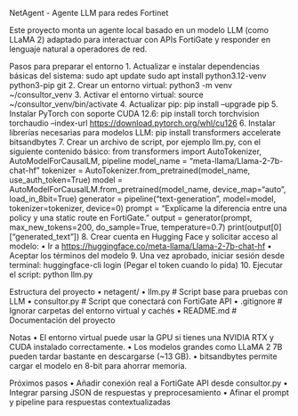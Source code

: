 NetAgent - Agente LLM para redes Fortinet

Este proyecto monta un agente local basado en un modelo LLM (como LLaMA 2) adaptado para interactuar con APIs FortiGate y responder en lenguaje natural a operadores de red.

Pasos para preparar el entorno
	1.	Actualizar e instalar dependencias básicas del sistema:
sudo apt update
sudo apt install python3.12-venv python3-pip git
	2.	Crear un entorno virtual:
python3 -m venv ~/consultor_venv
	3.	Activar el entorno virtual:
source ~/consultor_venv/bin/activate
	4.	Actualizar pip:
pip install –upgrade pip
	5.	Instalar PyTorch con soporte CUDA 12.6:
pip install torch torchvision torchaudio –index-url https://download.pytorch.org/whl/cu126
	6.	Instalar librerías necesarias para modelos LLM:
pip install transformers accelerate bitsandbytes
	7.	Crear un archivo de script, por ejemplo llm.py, con el siguiente contenido básico:
from transformers import AutoTokenizer, AutoModelForCausalLM, pipeline
model_name = “meta-llama/Llama-2-7b-chat-hf”
tokenizer = AutoTokenizer.from_pretrained(model_name, use_auth_token=True)
model = AutoModelForCausalLM.from_pretrained(model_name, device_map=“auto”, load_in_8bit=True)
generator = pipeline(“text-generation”, model=model, tokenizer=tokenizer, device=0)
prompt = “Explícame la diferencia entre una policy y una static route en FortiGate.”
output = generator(prompt, max_new_tokens=200, do_sample=True, temperature=0.7)
print(output[0][“generated_text”])
	8.	Crear cuenta en Hugging Face y solicitar acceso al modelo:
	•	Ir a https://huggingface.co/meta-llama/Llama-2-7b-chat-hf
	•	Aceptar los términos del modelo
	9.	Una vez aprobado, iniciar sesión desde terminal:
huggingface-cli login
(Pegar el token cuando lo pida)
	10.	Ejecutar el script:
python llm.py

Estructura del proyecto
	•	netagent/
	•	llm.py               # Script base para pruebas con LLM
	•	consultor.py         # Script que conectará con FortiGate API
	•	.gitignore           # Ignorar carpetas del entorno virtual y cachés
	•	README.md            # Documentación del proyecto

Notas
	•	El entorno virtual puede usar la GPU si tienes una NVIDIA RTX y CUDA instalado correctamente.
	•	Los modelos grandes como LLaMA 2 7B pueden tardar bastante en descargarse (~13 GB).
	•	bitsandbytes permite cargar el modelo en 8-bit para ahorrar memoria.

Próximos pasos
	•	Añadir conexión real a FortiGate API desde consultor.py
	•	Integrar parsing JSON de respuestas y preprocesamiento
	•	Afinar el prompt y pipeline para respuestas contextualizadas